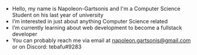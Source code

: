 -   Hello, my name is Napoleon-Gartsonis and I'm a Computer Science Student on his last year of university
-   I’m interested in just about anything Computer Science related
-   I’m currently learning about web development to become a fullstack developer
-   You can probably reach me via email at napoleon.gartsonis@gmail.com or on Discord: tebafu#9283

<!---
Napoleon-Gartsonis/Napoleon-Gartsonis is a ✨ special ✨ repository because its `README.md` (this file) appears on your GitHub profile.
You can click the Preview link to take a look at your changes.
--->
